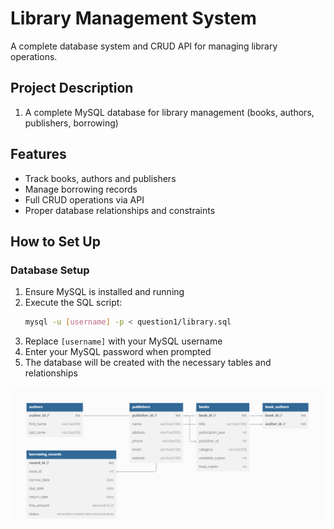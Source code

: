 # Library Management System

A complete database system and CRUD API for managing library operations.

## Project Description

1. A complete MySQL database for library management (books, authors, publishers, borrowing)


## Features

- Track books, authors and publishers
- Manage borrowing records
- Full CRUD operations via API
- Proper database relationships and constraints

## How to Set Up

### Database Setup

1. Ensure MySQL is installed and running
2. Execute the SQL script:
   ```bash
   mysql -u [username] -p < question1/library.sql
   ```
3. Replace `[username]` with your MySQL username
4. Enter your MySQL password when prompted
5. The database will be created with the necessary tables and relationships



![Library ERD](https://raw.githubusercontent.com/Gloria-titus/Library-management-system/main/library-erd.png)

